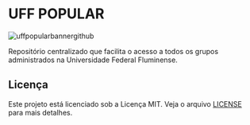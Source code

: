 # UFF POPULAR
![uffpopularbannergithub](https://github.com/Navelogic/uff-popular/assets/93350805/a5ff8fd9-251f-4913-a7ac-9aae199379c1)

Repositório centralizado que facilita o acesso a todos os grupos administrados na Universidade Federal Fluminense.

## Licença
Este projeto está licenciado sob a Licença MIT. Veja o arquivo [LICENSE](https://github.com/Navelogic/uff-popular/blob/main/LICENSE) para mais detalhes.

